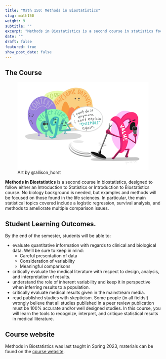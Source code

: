```yaml
---
title: "Math 150: Methods in Biostatistics"
slug: math150
weight: 9
subtitle: ""
excerpt: "Methods in Biostatistics is a second course in statistics focused on topics and data found in the life sciences.  No biology background is needed, but interest in the life sciences is important."
date: ""
draft: false
featured: true
show_post_date: false
---
```


## The Course

<figure>
<img src="p_value_mic_hog_featured.jpg" align="right">
<figcaption>Art by @allison_horst</figcaption>
</figure>

**Methods in Biostatistics** is a second course in biostatistics, designed to follow either an Introduction to Statistics or Introduction to Biostatistics course.  No biology background is needed, but examples and methods will be focused on those found in the life sciences.  In particular, the main statistical topics covered include a logistic regression, survival analysis, and methods to ameliorate multiple comparison issues.  


## Student Learning Outcomes.
By the end of the semester, students will be able to:

* evaluate quantitative information with regards to clinical and biological data. We’ll be sure to keep in mind:
   - Careful presentation of data
   - Consideration of variability
   - Meaningful comparisons
* critically evaluate the medical literature with respect to design, analysis, and interpretation of results.
* understand the role of inherent variability and keep it in perspective when inferring results to a population.
* critically evaluate medical results given in the mainstream media.
* read published studies with skepticism. Some people (in all fields!) wrongly believe that all studies published in a peer review publication must be 100% accurate and/or well designed studies. In this course, you will learn the tools to recognize, interpret, and critique statistical results in medical literature.


## Course website

Methods in Biostatistics was last taught in Spring 2023, materials can be found on the <a href = "https://m150-method-biostat.netlify.app/" target = "_blank">course website</a>.

